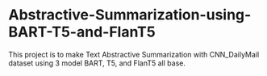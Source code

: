 # Abstractive-Summarization-using-BART-T5-and-FlanT5
This project is to make Text Abstractive Summarization with CNN_DailyMail dataset using 3 model BART, T5, and FlanT5 all base.
